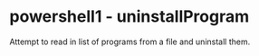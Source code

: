 # powershell1 - uninstallProgram
Attempt to read in list of programs from a file and uninstall them.
